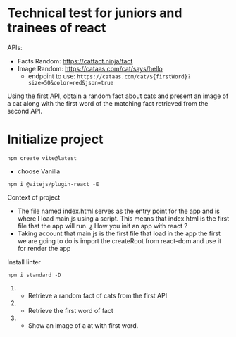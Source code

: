 # Technical test for juniors and trainees of react

APIs:
- Facts Random: https://catfact.ninja/fact
- Image Random: https://cataas.com/cat/says/hello
    - endpoint to use: `https://cataas.com/cat/${firstWord}?size=50&color=red&json=true`

Using the first API, obtain a random fact about cats and present an image of a cat along with the first word of the matching fact retrieved from the second API.

# Initialize project
```
npm create vite@latest
```

- choose Vanilla

```
npm i @vitejs/plugin-react -E
```

Context of project
- The file named index.html serves as the entry point for the app and is where I load main.js using a script. This means that index.html is the first file that the app will run.
¿ How you init an app with react ?
- Taking account that main.js is the first file that load in the app the first we are going to do  is import the createRoot from react-dom and use it for render the app

Install linter

```
npm i standard -D
```

1. - Retrieve a random fact of cats from the first API
2. - Retrieve the first word of fact
3. - Show an image of a at with first word.
